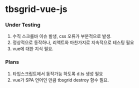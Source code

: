 # tbsgrid-vue-js

### Under Testing

1. 수직 스크롤바 이슈 발생, css 오류가 부분적으로 발생.
2. 정상적으로 동작하나, 리액트와 마찬가지로 지속적으로 테스팅 필요
3. vue에 대한 지식 필요.

### Plans

1. 타입스크립트에서 동작가능 하도록 d.ts 생성 필요
2. vue가 SPA 언어인 만큼 tbsgrid destroy 함수 필요.

